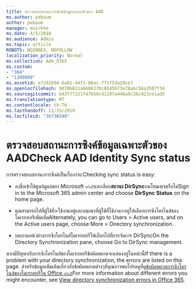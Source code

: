 ```yaml
---
title: ตรวจสอบสถานะการซิงค์ข้อมูลเฉพาะตัวของ AAD
ms.author: pebaum
author: pebaum
manager: mnirkhe
ms.date: 4/5/2018
ms.audience: Admin
ms.topic: article
ROBOTS: NOINDEX, NOFOLLOW
localization_priority: Normal
ms.collection: Adm_O365
ms.custom:
- "304"
- "1300008"
ms.assetid: e7242604-6a81-44f3-86ac-7f1f5da29ce7
ms.openlocfilehash: 9d706021a6666270c8545b73e78abc56a3507f34
ms.sourcegitcommit: b43f77221f47b50c41197a448a9c26c423ce1ad5
ms.translationtype: MT
ms.contentlocale: th-TH
ms.lasthandoff: 11/15/2019
ms.locfileid: "36738540"
---
```

# <a name="check-aad-identity-sync-status"></a><span data-ttu-id="b26ff-102">ตรวจสอบสถานะการซิงค์ข้อมูลเฉพาะตัวของ AAD</span><span class="sxs-lookup"><span data-stu-id="b26ff-102">Check AAD Identity Sync status</span></span>

<span data-ttu-id="b26ff-103">การตรวจสอบสถานะการซิงค์เป็นเรื่องง่าย:</span><span class="sxs-lookup"><span data-stu-id="b26ff-103">Checking sync status is easy:</span></span>
  
- <span data-ttu-id="b26ff-104">ลงชื่อเข้าใช้ศูนย์ดูแลของ Microsoft ๓๖๕และเลือก**สถานะ DirSync**บนโฮมเพจหรือไม่</span><span class="sxs-lookup"><span data-stu-id="b26ff-104">Sign in to the Microsoft 365 admin center and choose **DirSync Status** on the home page.</span></span>

- <span data-ttu-id="b26ff-105">คุณสามารถไปที่ผู้ใช้ที่\>ใช้งานอยู่และบนเพจที่ผู้ใช้ที่ใช้งาน\>อยู่ให้เลือกการซิงโครไนส์ของไดเรกทอรีเพิ่มเติม</span><span class="sxs-lookup"><span data-stu-id="b26ff-105">Alternately, you can go to Users \> Active users, and on the Active users page, choose More \> Directory synchronization.</span></span>

- <span data-ttu-id="b26ff-106">บนบานหน้าต่างการซิงโครไนส์ไดเรกทอรีให้เลือกไปที่การจัดการ DirSync</span><span class="sxs-lookup"><span data-stu-id="b26ff-106">On the Directory Synchronization pane, choose Go to DirSync management.</span></span>

<span data-ttu-id="b26ff-107">หากมีปัญหากับการซิงโครไนส์ของไดเรกทอรีข้อผิดพลาดจะแสดงอยู่ในหน้านี้</span><span class="sxs-lookup"><span data-stu-id="b26ff-107">If there is a problem with your directory synchronization, the errors are listed on this page.</span></span> <span data-ttu-id="b26ff-108">สำหรับข้อมูลเพิ่มเติมเกี่ยวกับข้อผิดพลาดต่างๆที่คุณอาจพบโปรดดูที่[ดูข้อผิดพลาดการซิงโครไนส์ของไดเรกทอรีใน Office ๓๖๕](https://docs.microsoft.com//office365/enterprise/identify-directory-synchronization-errors)</span><span class="sxs-lookup"><span data-stu-id="b26ff-108">For more information about different errors you might encounter, see [View directory synchronization errors in Office 365](https://docs.microsoft.com//office365/enterprise/identify-directory-synchronization-errors).</span></span>
  